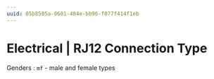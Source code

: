 ```yaml
---
uuid: 05b8505a-0601-404e-bb96-f077f414f1eb
---
```

# Electrical | RJ12 Connection Type

Genders
: `mf` - male and female types
